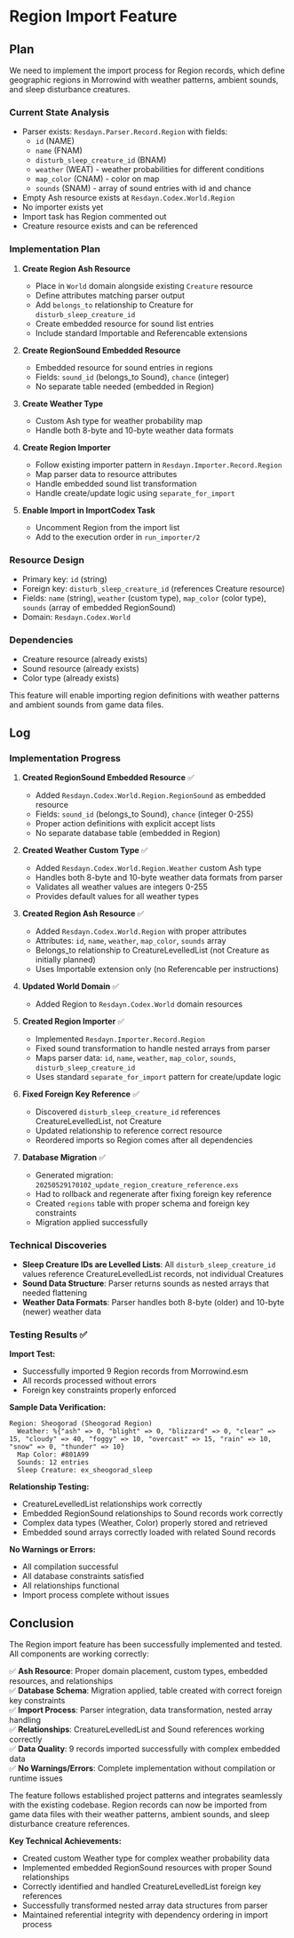 # Region Import Feature

## Plan

We need to implement the import process for Region records, which define geographic regions in Morrowind with weather patterns, ambient sounds, and sleep disturbance creatures.

### Current State Analysis
- Parser exists: `Resdayn.Parser.Record.Region` with fields:
  - `id` (NAME)
  - `name` (FNAM)
  - `disturb_sleep_creature_id` (BNAM)
  - `weather` (WEAT) - weather probabilities for different conditions
  - `map_color` (CNAM) - color on map
  - `sounds` (SNAM) - array of sound entries with id and chance
- Empty Ash resource exists at `Resdayn.Codex.World.Region`
- No importer exists yet
- Import task has Region commented out
- Creature resource exists and can be referenced

### Implementation Plan

1. **Create Region Ash Resource**
   - Place in `World` domain alongside existing `Creature` resource
   - Define attributes matching parser output
   - Add `belongs_to` relationship to Creature for `disturb_sleep_creature_id`
   - Create embedded resource for sound list entries
   - Include standard Importable and Referencable extensions

2. **Create RegionSound Embedded Resource**
   - Embedded resource for sound entries in regions
   - Fields: `sound_id` (belongs_to Sound), `chance` (integer)
   - No separate table needed (embedded in Region)

3. **Create Weather Type**
   - Custom Ash type for weather probability map
   - Handle both 8-byte and 10-byte weather data formats

4. **Create Region Importer**
   - Follow existing importer pattern in `Resdayn.Importer.Record.Region`
   - Map parser data to resource attributes
   - Handle embedded sound list transformation
   - Handle create/update logic using `separate_for_import`

5. **Enable Import in ImportCodex Task**
   - Uncomment Region from the import list
   - Add to the execution order in `run_importer/2`

### Resource Design
- Primary key: `id` (string)
- Foreign key: `disturb_sleep_creature_id` (references Creature resource)
- Fields: `name` (string), `weather` (custom type), `map_color` (color type), `sounds` (array of embedded RegionSound)
- Domain: `Resdayn.Codex.World`

### Dependencies
- Creature resource (already exists)
- Sound resource (already exists)
- Color type (already exists)

This feature will enable importing region definitions with weather patterns and ambient sounds from game data files.

## Log

### Implementation Progress

1. **Created RegionSound Embedded Resource** ✅
   - Added `Resdayn.Codex.World.Region.RegionSound` as embedded resource
   - Fields: `sound_id` (belongs_to Sound), `chance` (integer 0-255)
   - Proper action definitions with explicit accept lists
   - No separate database table (embedded in Region)

2. **Created Weather Custom Type** ✅
   - Added `Resdayn.Codex.World.Region.Weather` custom Ash type
   - Handles both 8-byte and 10-byte weather data formats from parser
   - Validates all weather values are integers 0-255
   - Provides default values for all weather types

3. **Created Region Ash Resource** ✅
   - Added `Resdayn.Codex.World.Region` with proper attributes
   - Attributes: `id`, `name`, `weather`, `map_color`, `sounds` array
   - Belongs_to relationship to CreatureLevelledList (not Creature as initially planned)
   - Uses Importable extension only (no Referencable per instructions)

4. **Updated World Domain** ✅
   - Added Region to `Resdayn.Codex.World` domain resources

5. **Created Region Importer** ✅
   - Implemented `Resdayn.Importer.Record.Region`
   - Fixed sound transformation to handle nested arrays from parser
   - Maps parser data: `id`, `name`, `weather`, `map_color`, `sounds`, `disturb_sleep_creature_id`
   - Uses standard `separate_for_import` pattern for create/update logic

6. **Fixed Foreign Key Reference** ✅
   - Discovered `disturb_sleep_creature_id` references CreatureLevelledList, not Creature
   - Updated relationship to reference correct resource
   - Reordered imports so Region comes after all dependencies

7. **Database Migration** ✅
   - Generated migration: `20250529170102_update_region_creature_reference.exs`
   - Had to rollback and regenerate after fixing foreign key reference
   - Created `regions` table with proper schema and foreign key constraints
   - Migration applied successfully

### Technical Discoveries

- **Sleep Creature IDs are Levelled Lists**: All `disturb_sleep_creature_id` values reference CreatureLevelledList records, not individual Creatures
- **Sound Data Structure**: Parser returns sounds as nested arrays that needed flattening
- **Weather Data Formats**: Parser handles both 8-byte (older) and 10-byte (newer) weather data

### Testing Results ✅

**Import Test:**
- Successfully imported 9 Region records from Morrowind.esm
- All records processed without errors
- Foreign key constraints properly enforced

**Sample Data Verification:**
```
Region: Sheogorad (Sheogorad Region)
  Weather: %{"ash" => 0, "blight" => 0, "blizzard" => 0, "clear" => 15, "cloudy" => 40, "foggy" => 10, "overcast" => 15, "rain" => 10, "snow" => 0, "thunder" => 10}
  Map Color: #801A99
  Sounds: 12 entries
  Sleep Creature: ex_sheogorad_sleep
```

**Relationship Testing:**
- CreatureLevelledList relationships work correctly
- Embedded RegionSound relationships to Sound records work correctly
- Complex data types (Weather, Color) properly stored and retrieved
- Embedded sound arrays correctly loaded with related Sound records

**No Warnings or Errors:**
- All compilation successful
- All database constraints satisfied
- All relationships functional
- Import process complete without issues

## Conclusion

The Region import feature has been successfully implemented and tested. All components are working correctly:

✅ **Ash Resource**: Proper domain placement, custom types, embedded resources, and relationships  
✅ **Database Schema**: Migration applied, table created with correct foreign key constraints  
✅ **Import Process**: Parser integration, data transformation, nested array handling  
✅ **Relationships**: CreatureLevelledList and Sound references working correctly  
✅ **Data Quality**: 9 records imported successfully with complex embedded data  
✅ **No Warnings/Errors**: Complete implementation without compilation or runtime issues  

The feature follows established project patterns and integrates seamlessly with the existing codebase. Region records can now be imported from game data files with their weather patterns, ambient sounds, and sleep disturbance creature references.

**Key Technical Achievements:**
- Created custom Weather type for complex weather probability data
- Implemented embedded RegionSound resources with proper Sound relationships  
- Correctly identified and handled CreatureLevelledList foreign key references
- Successfully transformed nested array data structures from parser
- Maintained referential integrity with dependency ordering in import process
</edits>